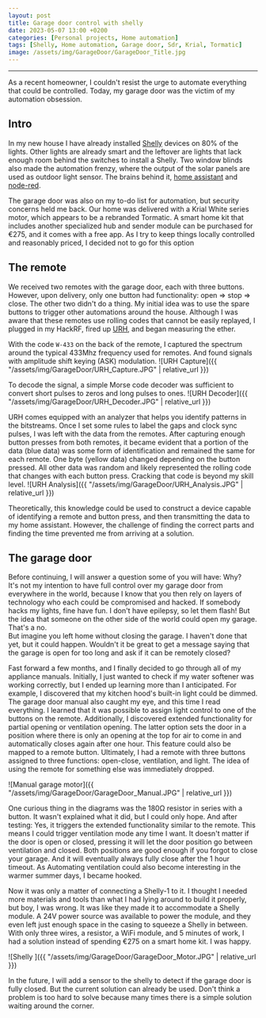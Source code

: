 ```yaml
---
layout: post
title: Garage door control with shelly
date: 2023-05-07 13:00 +0200
categories: [Personal projects, Home automation]
tags: [Shelly, Home automation, Garage door, Sdr, Krial, Tormatic]
image: /assets/img/GarageDoor/GarageDoor_Title.jpg
---
```

---
As a recent homeowner, I couldn't resist the urge to automate everything that could be controlled. Today, my garage door was the victim of my automation obsession. 

## Intro
In my new house I have already installed [Shelly](https://www.shelly.cloud/) devices on 80% of the lights. Other lights are already smart and the leftover are lights that lack enough room behind the switches to install a Shelly. Two window blinds also made the automation frenzy, where the output of the solar panels are used as outdoor light sensor. The brains behind it, [home assistant](https://www.home-assistant.io/) and [node-red](https://nodered.org/).

The garage door was also on my to-do list for automation, but security concerns held me back. Our home was delivered with a Krial White series motor, which appears to be a rebranded Tormatic. A smart home kit that includes another specialized hub and sender module can be purchased for €275, and it comes with a free app. As I try to keep things locally controlled and reasonably priced, I decided not to go for this option

## The remote
We received two remotes with the garage door, each with three buttons. However, upon delivery, only one button had functionality: open => stop => close. The other two didn't do a thing. My initial idea was to use the spare buttons to trigger other automations around the house. Although I was aware that these remotes use rolling codes that cannot be easily replayed, I plugged in my HackRF, fired up [URH](https://github.com/jopohl/urh), and began measuring the ether.

With the code `W-433` on the back of the remote, I captured the spectrum around the typical 433Mhz frequency used for remotes. And found signals with amplitude shift keying (ASK) modulation. 
![URH Capture]({{ "/assets/img/GarageDoor/URH_Capture.JPG" | relative_url }})   
     
To decode the signal, a simple Morse code decoder was sufficient to convert short pulses to zeros and long pulses to ones.
![URH Decoder]({{ "/assets/img/GarageDoor/URH_Decoder.JPG" | relative_url }})    
    
URH comes equipped with an analyzer that helps you identify patterns in the bitstreams. Once I set some rules to label the gaps and clock sync pulses, I was left with the data from the remotes. After capturing enough button presses from both remotes, it became evident that a portion of the data (blue data) was some form of identification and remained the same for each remote. One byte (yellow data) changed depending on the button pressed. All other data was random and likely represented the rolling code that changes with each button press. Cracking that code is beyond my skill level.
![URH Analysis]({{ "/assets/img/GarageDoor/URH_Analysis.JPG" | relative_url }})    

Theoretically, this knowledge could be used to construct a device capable of identifying a remote and button press, and then transmitting the data to my home assistant. However, the challenge of finding the correct parts and finding the time prevented me from arriving at a solution.

## The garage door
Before continuing, I will answer a question some of you will have: Why?    
It's not my intention to have full control over my garage door from everywhere in the world, because I know that you then rely on layers of technology who each could be compromised and hacked. If somebody hacks my lights, fine have fun. I don't have epilepsy, so let them flash! But the idea that someone on the other side of the world could open my garage. That's a no.    
But imagine you left home without closing the garage. I haven't done that yet, but it could happen. Wouldn't it be great to get a message saying that the garage is open for too long and ask if it can be remotely closed?

Fast forward a few months, and I finally decided to go through all of my appliance manuals. Initially, I just wanted to check if my water softener was working correctly, but I ended up learning more than I anticipated. For example, I discovered that my kitchen hood's built-in light could be dimmed. The garage door manual also caught my eye, and this time I read everything. I learned that it was possible to assign light control to one of the buttons on the remote. Additionally, I discovered extended functionality for partial opening or ventilation opening. The latter option sets the door in a position where there is only an opening at the top for air to come in and automatically closes again after one hour. This feature could also be mapped to a remote button. Ultimately, I had a remote with three buttons assigned to three functions: open-close, ventilation, and light. The idea of using the remote for something else was immediately dropped.

![Manual garage motor]({{ "/assets/img/GarageDoor/GarageDoor_Manual.JPG" | relative_url }})

One curious thing in the diagrams was the 180Ω resistor in series with a button. It wasn't explained what it did, but I could only hope. And after testing: Yes, it triggers the extended functionality similar to the remote. This means I could trigger ventilation mode any time I want. It doesn't matter if the door is open or closed, pressing it will let the door position go between ventilation and closed. Both positions are good enough if you forgot to close your garage. And it will eventually always fully close after the 1 hour timeout. As Automating ventilation could also become interesting in the warmer summer days, I became hooked.   
    
Now it was only a matter of connecting a Shelly-1 to it. I thought I needed more materials and tools than what I had lying around to build it properly, but boy, I was wrong. It was like they made it to accommodate a Shelly module. A 24V power source was available to power the module, and they even left just enough space in the casing to squeeze a Shelly in between. With only three wires, a resistor, a WiFi module, and 5 minutes of work, I had a solution instead of spending €275 on a smart home kit. I was happy.

![Shelly ]({{ "/assets/img/GarageDoor/GarageDoor_Motor.JPG" | relative_url }})

In the future, I will add a sensor to the shelly to detect if the garage door is fully closed. But the current solution can already be used.
Don't think a problem is too hard to solve because many times there is a simple solution waiting around the corner.
